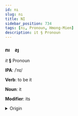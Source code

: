 ```yaml
---
id: nı
slug: nı
title: NI
sidebar_position: 734
tags: [nı, Pronoun, Hmong-Mien]
description: it § Pronoun
---
```


### nı&emsp;<span kind="abugida">ƨȷ</span>

*it* **§** Pronoun

**IPA**: /ˈnɪ/

**Verb**: to be it

**Noun**: it

**Modifier**: its

<details>
    <summary>Origin</summary>
    Hmong, White nws /nɨ˩/<br/>
    <em>Hmong-Mien Language Family</em>
</details>